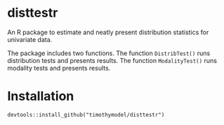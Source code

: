 # disttestr
An R package to estimate and neatly present distribution statistics for univariate data.

The package includes two functions. The function `DistribTest()` runs distribution tests and presents results. The function `ModalityTest()` runs modality tests and presents results.

# Installation

`devtools::install_github("timothymodel/disttestr")`
